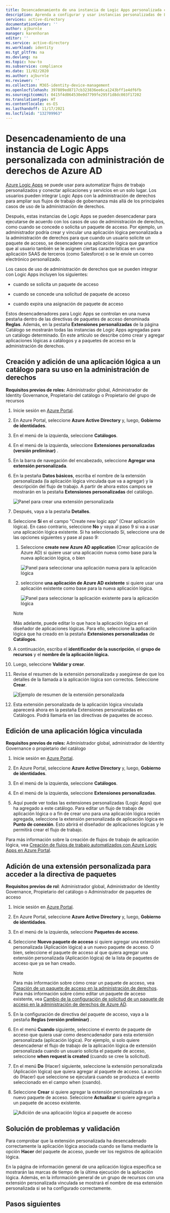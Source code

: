 ```yaml
---
title: Desencadenamiento de una instancia de Logic Apps personalizada con administración de derechos de Azure AD
description: Aprenda a configurar y usar instancias personalizadas de Logic Apps en la administración de derechos de Azure Active Directory.
services: active-directory
documentationCenter: ''
author: ajburnle
manager: karenhoran
editor: ''
ms.service: active-directory
ms.workload: identity
ms.tgt_pltfrm: na
ms.devlang: na
ms.topic: how-to
ms.subservice: compliance
ms.date: 11/02/2020
ms.author: ajburnle
ms.reviewer: ''
ms.collection: M365-identity-device-management
ms.openlocfilehash: 397809ed8717cb323836ee6ca1243bff1e4df6fb
ms.sourcegitcommit: 0415f4d064530e0d7799fe295f1d8dc003f17202
ms.translationtype: HT
ms.contentlocale: es-ES
ms.lasthandoff: 11/17/2021
ms.locfileid: "132709963"
---
```

# <a name="trigger-custom-logic-apps-with-azure-ad-entitlement-management"></a>Desencadenamiento de una instancia de Logic Apps personalizada con administración de derechos de Azure AD


[Azure Logic Apps](../../logic-apps/logic-apps-overview.md) se puede usar para automatizar flujos de trabajo personalizados y conectar aplicaciones y servicios en un solo lugar. Los usuarios pueden integrar Logic Apps con la administración de derechos para ampliar sus flujos de trabajo de gobernanza más allá de los principales casos de uso de la administración de derechos.

Después, estas instancias de Logic Apps se pueden desencadenar para ejecutarse de acuerdo con los casos de uso de administración de derechos, como cuando se concede o solicita un paquete de acceso. Por ejemplo, un administrador podría crear y vincular una aplicación lógica personalizada a la administración de derechos para que cuando un usuario solicite un paquete de acceso, se desencadene una aplicación lógica que garantice que al usuario también se le asignen ciertas características en una aplicación SAAS de terceros (como Salesforce) o se le envíe un correo electrónico personalizado.

Los casos de uso de administración de derechos que se pueden integrar con Logic Apps incluyen los siguientes:  

- cuando se solicita un paquete de acceso  

- cuando se concede una solicitud de paquete de acceso  

- cuando expira una asignación de paquete de acceso  

Estos desencadenadores para Logic Apps se controlan en una nueva pestaña dentro de las directivas de paquetes de acceso denominada **Reglas**. Además, en la pestaña **Extensiones personalizadas** de la página Catálogo se mostrarán todas las instancias de Logic Apps agregadas para un catálogo determinado. En este artículo se describe cómo crear y agregar aplicaciones lógicas a catálogos y a paquetes de acceso en la administración de derechos.

## <a name="create-and-add-a-logic-app-to-a-catalog-for-use-in-entitlement-management"></a>Creación y adición de una aplicación lógica a un catálogo para su uso en la administración de derechos 

**Requisitos previos de roles:** Administrador global, Administrador de Identity Governance, Propietario del catálogo o Propietario del grupo de recursos 

1. Inicie sesión en [Azure Portal](https://portal.azure.com). 

1. En Azure Portal, seleccione **Azure Active Directory** y, luego, **Gobierno de identidades**. 

1. En el menú de la izquierda, seleccione **Catálogos**. 

1. En el menú de la izquierda, seleccione **Extensiones personalizadas (versión preliminar)** . 

1. En la barra de navegación del encabezado, seleccione **Agregar una extensión personalizada**.  

1. En la pestaña **Datos básicos**, escriba el nombre de la extensión personalizada (la aplicación lógica vinculada que va a agregar) y la descripción del flujo de trabajo. A partir de ahora estos campos se mostrarán en la pestaña **Extensiones personalizadas** del catálogo. 

    ![Panel para crear una extensión personalizada](./media/entitlement-management-logic-apps/create-custom-extension.png)


1. Después, vaya a la pestaña **Detalles**. 

1. Seleccione **Sí** en el campo "Create new logic app" (Crear aplicación lógica). En caso contrario, seleccione **No** y vaya al paso 9 si va a usar una aplicación lógica existente. Si ha seleccionado Sí, seleccione una de las opciones siguientes y pase al paso 9: 

    1. Seleccione **create new Azure AD application** (Crear aplicación de Azure AD) si quiere usar una aplicación nueva como base para la nueva aplicación lógica, o bien
    
        ![Panel para seleccionar una aplicación nueva para la aplicación lógica](./media/entitlement-management-logic-apps/new-app-selection.png)

    1. seleccione **una aplicación de Azure AD existente** si quiere usar una aplicación existente como base para la nueva aplicación lógica.
    
        ![Panel para seleccionar la aplicación existente para la aplicación lógica](./media/entitlement-management-logic-apps/existing-app-selection.png)

    > [!Note]    
    > Más adelante, puede editar lo que hace la aplicación lógica en el diseñador de aplicaciones lógicas. Para ello, seleccione la aplicación lógica que ha creado en la pestaña **Extensiones personalizadas** de **Catálogos**.  

1. A continuación, escriba el **identificador de la suscripción**, el **grupo de recursos** y el **nombre de la aplicación lógica.** 

1. Luego, seleccione **Validar y crear**. 

1. Revise el resumen de la extensión personalizada y asegúrese de que los detalles de la llamada a la aplicación lógica son correctos. Seleccione **Crear**.

    ![Ejemplo de resumen de la extensión personalizada](./media/entitlement-management-logic-apps/custom-extension-summary.png)

1. Esta extensión personalizada de la aplicación lógica vinculada aparecerá ahora en la pestaña Extensiones personalizadas en Catálogos. Podrá llamarla en las directivas de paquetes de acceso.


## <a name="edit-a-linked-logic-app"></a>Edición de una aplicación lógica vinculada 

**Requisitos previos de roles:** Administrador global, administrador de Identity Governance o propietario del catálogo 

1. Inicie sesión en [Azure Portal](https://portal.azure.com). 

1. En Azure Portal, seleccione **Azure Active Directory** y, luego, **Gobierno de identidades**. 

1. En el menú de la izquierda, seleccione **Catálogos**. 

1. En el menú de la izquierda, seleccione **Extensiones personalizadas**. 

1. Aquí puede ver todas las extensiones personalizadas (Logic Apps) que ha agregado a este catálogo. Para editar un flujo de trabajo de aplicación lógica o a fin de crear uno para una aplicación lógica recién agregada, seleccione la extensión personalizada de aplicación lógica en **Punto de conexión**. Esto abrirá el diseñador de aplicaciones lógicas y le permitirá crear el flujo de trabajo.  

 Para más información sobre la creación de flujos de trabajo de aplicación lógica, vea [Creación de flujos de trabajo automatizados con Azure Logic Apps en Azure Portal](../../logic-apps/quickstart-create-first-logic-app-workflow.md).

## <a name="add-custom-extension-to-access-package-policy"></a>Adición de una extensión personalizada para acceder a la directiva de paquetes 

**Requisitos previos de rol**: Administrador global, Administrador de Identity Governance, Propietario del catálogo o Administrador de paquetes de acceso 

1. Inicie sesión en [Azure Portal](https://portal.azure.com). 

1. En Azure Portal, seleccione **Azure Active Directory** y, luego, **Gobierno de identidades**. 

1. En el menú de la izquierda, seleccione **Paquetes de acceso**. 

1. Seleccione **Nuevo paquete de acceso** si quiere agregar una extensión personalizada (Aplicación lógica) a un nuevo paquete de acceso. O bien, seleccione el paquete de acceso al que quiera agregar una extensión personalizada (Aplicación lógica) de la lista de paquetes de acceso que ya se han creado.  

    > [!NOTE]  
    > Para más información sobre cómo crear un paquete de acceso, vea [Creación de un paquete de acceso en la administración de derechos](entitlement-management-access-package-create.md).  Para más información sobre cómo editar un paquete de acceso existente, vea [Cambio de la configuración de solicitud de un paquete de acceso en la administración de derechos de Azure AD](entitlement-management-access-package-request-policy.md#open-and-edit-an-existing-policy-of-request-settings). 

1. En la configuración de directiva del paquete de acceso, vaya a la pestaña **Reglas (versión preliminar)** . 

1. En el menú **Cuando** siguiente, seleccione el evento de paquete de acceso que quiera usar como desencadenador para esta extensión personalizada (aplicación lógica). Por ejemplo, si solo quiere desencadenar el flujo de trabajo de la aplicación lógica de extensión personalizada cuando un usuario solicita el paquete de acceso, seleccione **when request is created** (cuando se cree la solicitud). 

1. En el menú **Do** (Hacer) siguiente, seleccione la extensión personalizada (Aplicación lógica) que quiera agregar al paquete de acceso. La acción do (Hacer) que seleccione se ejecutará cuando se produzca el evento seleccionado en el campo when (cuando).  

1. Seleccione **Crear** si quiere agregar la extensión personalizada a un nuevo paquete de acceso. Seleccione **Actualizar** si quiere agregarla a un paquete de acceso existente.

    ![Adición de una aplicación lógica al paquete de acceso](./media/entitlement-management-logic-apps/add-logic-apps-access-package.png)

## <a name="troubleshooting-and-validation"></a>Solución de problemas y validación 

Para comprobar que la extensión personalizada ha desencadenado correctamente la aplicación lógica asociada cuando se llama mediante la opción **Hacer** del paquete de acceso, puede ver los registros de aplicación lógica. 

En la página de información general de una aplicación lógica específica se mostrarán las marcas de tiempo de la última ejecución de la aplicación lógica. Además, en la información general de un grupo de recursos con una extensión personalizada vinculada se mostrará el nombre de esa extensión personalizada si se ha configurado correctamente.  

## <a name="next-steps"></a>Pasos siguientes